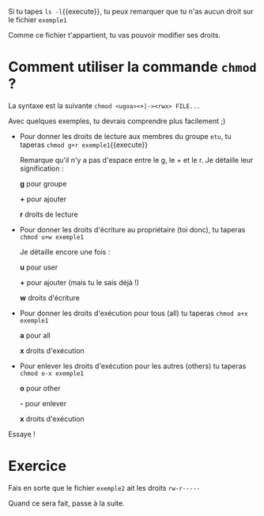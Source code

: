 Si tu tapes `ls -l`{{execute}}, tu peux remarquer que tu n'as aucun droit sur le fichier `exemple1` 

Comme ce fichier t'appartient, tu vas pouvoir modifier ses droits.

# Comment utiliser la commande `chmod` ?

La syntaxe est la suivante `chmod <ugoa><+|-><rwx> FILE...`

Avec quelques exemples, tu devrais comprendre plus facilement ;)

* Pour donner les droits de lecture aux membres du groupe `etu`, tu taperas `chmod g+r exemple1`{{execute}}

  Remarque qu'il n'y a pas d'espace entre le g, le + et le r. Je détaille leur signification :
  
  **g** pour groupe
  
  **+** pour ajouter
  
  **r** droits de lecture
 
* Pour donner les droits d'écriture au propriétaire (toi donc), tu taperas `chmod u+w exemple1`

  Je détaille encore une fois :
  
  **u** pour user
  
  **+** pour ajouter (mais tu le sais déjà !)
  
  **w** droits d'écriture

* Pour donner les droits d'exécution pour tous (all)  tu taperas `chmod a+x exemple1`

  **a** pour all
  
  **x** droits d'exécution
  
* Pour enlever les droits d'exécution pour les autres (others) tu taperas `chmod o-x exemple1`

  **o** pour other

  **-** pour enlever
  
  **x** droits d'exécution


Essaye !

# Exercice

Fais en sorte que le fichier `exemple2` ait les droits
`rw-r-----`

Quand ce sera fait, passe à la suite.
